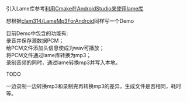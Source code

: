 引入Lame库参考[利用Cmake在AndroidStudio来使用lame库](https://www.jianshu.com/p/065bfe6d3ec2)  

想根据[clam314/LameMp3ForAndroid](https://github.com/clam314/LameMp3ForAndroid)同样写一个Demo


目前Demo中包含的功能有:  
录音并保存源数据PCM；  
给PCM文件添加头信息使成为wav可播放；  
将PCM文件通过lame库转换为mp3；  
录制音频的同时，通过lame转换mp3并写入本地。  

TODO

一边录制一边转换mp3和录制完再转换mp3的差异，生成文件是否相同，耗时等。  

